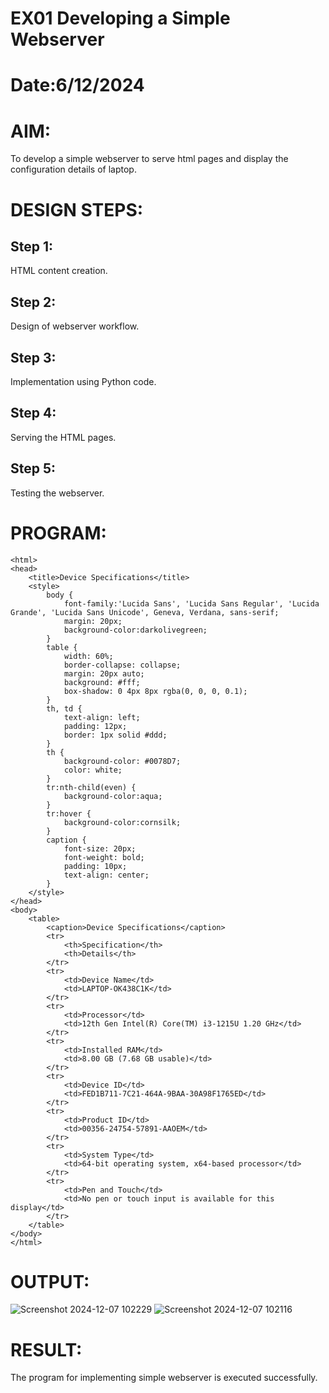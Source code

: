 # EX01 Developing a Simple Webserver

# Date:6/12/2024
# AIM:
To develop a simple webserver to serve html pages and display the configuration details of laptop.

# DESIGN STEPS:
## Step 1:
HTML content creation.

## Step 2:
Design of webserver workflow.

## Step 3:
Implementation using Python code.

## Step 4:
Serving the HTML pages.

## Step 5:
Testing the webserver.

# PROGRAM:
```<!DOCTYPE html>
<html>
<head>
    <title>Device Specifications</title>
    <style>
        body {
            font-family:'Lucida Sans', 'Lucida Sans Regular', 'Lucida Grande', 'Lucida Sans Unicode', Geneva, Verdana, sans-serif;
            margin: 20px;
            background-color:darkolivegreen;
        }
        table {
            width: 60%;
            border-collapse: collapse;
            margin: 20px auto;
            background: #fff;
            box-shadow: 0 4px 8px rgba(0, 0, 0, 0.1);
        }
        th, td {
            text-align: left;
            padding: 12px;
            border: 1px solid #ddd;
        }
        th {
            background-color: #0078D7;
            color: white;
        }
        tr:nth-child(even) {
            background-color:aqua;
        }
        tr:hover {
            background-color:cornsilk;
        }
        caption {
            font-size: 20px;
            font-weight: bold;
            padding: 10px;
            text-align: center;
        }
    </style>
</head>
<body>
    <table>
        <caption>Device Specifications</caption>
        <tr>
            <th>Specification</th>
            <th>Details</th>
        </tr>
        <tr>
            <td>Device Name</td>
            <td>LAPTOP-OK438C1K</td>
        </tr>
        <tr>
            <td>Processor</td>
            <td>12th Gen Intel(R) Core(TM) i3-1215U 1.20 GHz</td>
        </tr>
        <tr>
            <td>Installed RAM</td>
            <td>8.00 GB (7.68 GB usable)</td>
        </tr>
        <tr>
            <td>Device ID</td>
            <td>FED1B711-7C21-464A-9BAA-30A98F1765ED</td>
        </tr>
        <tr>
            <td>Product ID</td>
            <td>00356-24754-57891-AAOEM</td>
        </tr>
        <tr>
            <td>System Type</td>
            <td>64-bit operating system, x64-based processor</td>
        </tr>
        <tr>
            <td>Pen and Touch</td>
            <td>No pen or touch input is available for this display</td>
        </tr>
    </table>
</body>
</html>
```

# OUTPUT:
![Screenshot 2024-12-07 102229](https://github.com/user-attachments/assets/3fd58047-534a-44c6-9fe3-d4aa182da215)
![Screenshot 2024-12-07 102116](https://github.com/user-attachments/assets/0eae00fd-42bf-4712-9666-4f4821ea00d8)


# RESULT:
The program for implementing simple webserver is executed successfully.
